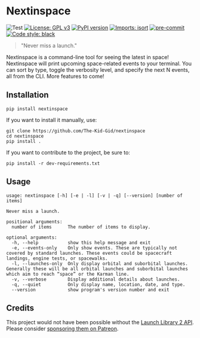 # Nextinspace
![Test](https://github.com/The-Kid-Gid/nextinspace/workflows/Test/badge.svg)
[![License: GPL v3](https://img.shields.io/badge/License-GPLv3-blue.svg)](https://www.gnu.org/licenses/gpl-3.0)
[![PyPI version](https://badge.fury.io/py/nextinspace.svg)](https://badge.fury.io/py/nextinspace)
[![Imports: isort](https://img.shields.io/badge/%20imports-isort-%231674b1?style=flat&labelColor=ef8336)](https://pycqa.github.io/isort/)
[![pre-commit](https://img.shields.io/badge/pre--commit-enabled-brightgreen?logo=pre-commit&logoColor=white)](https://github.com/pre-commit/pre-commit)
[![Code style: black](https://img.shields.io/badge/code%20style-black-000000.svg)](https://github.com/psf/black)

> "Never miss a launch."

Nextinspace is a command-line tool for seeing the latest in space! Nextinspace will print upcoming space-related events to your terminal. You can sort by type, toggle the verbosity level, and specify the next N events, all from the CLI. More features to come!


## Installation
```
pip install nextinspace
```

If you want to install it manually, use:
```
git clone https://github.com/The-Kid-Gid/nextinspace
cd nextinspace
pip install .
```

If you want to contribute to the project, be sure to:
```
pip install -r dev-requirements.txt
```

## Usage
```
usage: nextinspace [-h] [-e | -l] [-v | -q] [--version] [number of items]

Never miss a launch.

positional arguments:
  number of items      The number of items to display.

optional arguments:
  -h, --help           show this help message and exit
  -e, --events-only    Only show events. These are typically not covered by standard launches. These events could be spacecraft landings, engine tests, or spacewalks.
  -l, --launches-only  Only display orbital and suborbital launches. Generally these will be all orbital launches and suborbital launches which aim to reach “space” or the Karman line.
  -v, --verbose        Display additional details about launches.
  -q, --quiet          Only display name, location, date, and type.
  --version            show program's version number and exit
  ```

## Credits

This project would not have been possible without the [Launch Library 2 API](https://thespacedevs.com/llapi). Please consider [sponsoring them on Patreon](https://www.patreon.com/TheSpaceDevs).